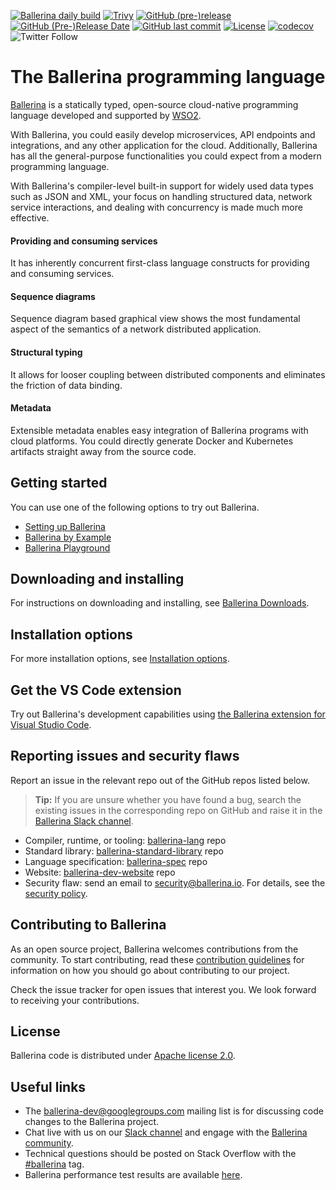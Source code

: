   [![Ballerina daily build](https://github.com/ballerina-platform/ballerina-lang/actions/workflows/daily_build.yml/badge.svg)](https://github.com/ballerina-platform/ballerina-lang/actions/workflows/daily_build.yml)
  [![Trivy](https://github.com/ballerina-platform/ballerina-lang/actions/workflows/trivy-scan.yml/badge.svg)](https://github.com/ballerina-platform/ballerina-lang/actions/workflows/trivy-scan.yml)
  [![GitHub (pre-)release](https://img.shields.io/github/release/ballerina-platform/ballerina-lang/all.svg)](https://github.com/ballerina-platform/ballerina-lang/releases)
  [![GitHub (Pre-)Release Date](https://img.shields.io/github/release-date-pre/ballerina-platform/ballerina-lang.svg)](https://github.com/ballerina-platform/ballerina-lang/releases)
  [![GitHub last commit](https://img.shields.io/github/last-commit/ballerina-platform/ballerina-lang.svg)](https://github.com/ballerina-platform/ballerina-lang/commits/master)
  [![License](https://img.shields.io/badge/License-Apache%202.0-blue.svg)](https://opensource.org/licenses/Apache-2.0)
  [![codecov](https://codecov.io/gh/ballerina-platform/ballerina-lang/branch/master/graph/badge.svg)](https://codecov.io/gh/ballerina-platform/ballerina-lang)
  ![Twitter Follow](https://img.shields.io/twitter/follow/ballerinalang?style=social)

# The Ballerina programming language

[Ballerina](https://ballerina.io/) is a statically typed, open-source cloud-native programming language developed
and supported by [WSO2](https://wso2.com/).

With Ballerina, you could easily develop microservices, API endpoints and integrations,
and any other application for the cloud. Additionally, Ballerina has all the general-purpose
functionalities you could expect from a modern programming language.

With Ballerina's compiler-level built-in support for widely used data types such
as JSON and XML, your focus on handling structured data, network service interactions,
and dealing with concurrency is made much more effective.

#### Providing and consuming services
It has inherently concurrent first-class language constructs for providing and consuming services.

#### Sequence diagrams
Sequence diagram based graphical view shows the most fundamental aspect of the semantics of a network distributed application.

#### Structural typing
It allows for looser coupling between distributed components and eliminates the friction of data binding.

#### Metadata
Extensible metadata enables easy integration of Ballerina programs with cloud platforms.
You could directly generate Docker and Kubernetes artifacts straight away from
the source code.

## Getting started

You can use one of the following options to try out Ballerina.

* [Setting up Ballerina](https://ballerina.io/learn/installing-ballerina/setting-up-ballerina/)
* [Ballerina by Example](https://ballerina.io/learn/by-example/) 
* [Ballerina Playground](https://play.ballerina.io/)

## Downloading and installing

For instructions on downloading and installing, see [Ballerina Downloads](https://ballerina.io/downloads/).

## Installation options

For more installation options, see [Installation options](https://ballerina.io/learn/installing-ballerina/installation-options/).

## Get the VS Code extension

Try out Ballerina's development capabilities using [the Ballerina extension for Visual Studio Code](https://marketplace.visualstudio.com/items?itemName=WSO2.ballerina).

## Reporting issues and security flaws

Report an issue in the relevant repo out of the GitHub repos listed below. 

>**Tip:** If you are unsure whether you have found a bug, search the existing issues in the corresponding repo on 
> GitHub and raise it in the [Ballerina Slack channel](https://ballerina-platform.slack.com/).
  - Compiler, runtime, or tooling: <a href="https://github.com/ballerina-platform/ballerina-lang/issues">ballerina-lang</a> repo
  - Standard library: <a href="https://github.com/ballerina-platform/ballerina-standard-library/issues">ballerina-standard-library</a> repo
  - Language specification: <a href="https://github.com/ballerina-platform/ballerina-spec/issues">ballerina-spec</a> repo
  - Website: <a href="https://github.com/ballerina-platform/ballerina-dev-website/issues">ballerina-dev-website</a> repo
  - Security flaw: send an email to security@ballerina.io. For details, see the <a href="https://ballerina.io/security/">security policy</a>.


## Contributing to Ballerina

As an open source project, Ballerina welcomes contributions from the community. To start contributing, read these [contribution guidelines](https://github.com/ballerina-platform/ballerina-lang/blob/master/CONTRIBUTING.md) for information on how you should go about contributing to our project.

Check the issue tracker for open issues that interest you. We look forward to receiving your contributions.

## License

Ballerina code is distributed under [Apache license 2.0](https://github.com/ballerina-platform/ballerina-lang/blob/master/LICENSE).

## Useful links

* The ballerina-dev@googlegroups.com mailing list is for discussing code changes to the Ballerina project.
* Chat live with us on our [Slack channel](https://ballerina.io/community/slack/) and engage with the [Ballerina community](https://ballerina.io/community/).
* Technical questions should be posted on Stack Overflow with the [#ballerina](https://stackoverflow.com/questions/tagged/ballerina) tag.
* Ballerina performance test results are available [here](performance/benchmarks/summary.md).

